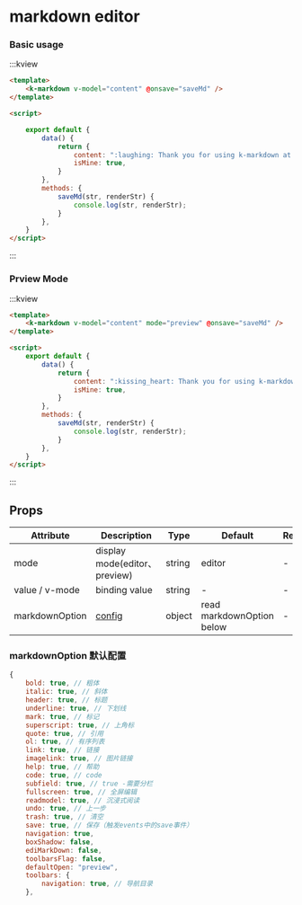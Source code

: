 # markdown editor

### Basic usage

:::kview

```html
<template>
    <k-markdown v-model="content" @onsave="saveMd" />
</template>

<script>

    export default {
        data() {
            return {
                content: ":laughing: Thank you for using k-markdown at edit mode",
                isMine: true,
            }
        },
        methods: {
            saveMd(str, renderStr) {
                console.log(str, renderStr);
            }
        },
    }
</script>
```

:::

### Prview Mode

:::kview

```html
<template>
    <k-markdown v-model="content" mode="preview" @onsave="saveMd" />
</template>

<script>
    export default {
        data() {
            return {
                content: ":kissing_heart: Thank you for using k-markdown at preview mode",
                isMine: true,
            }
        },
        methods: {
            saveMd(str, renderStr) {
                console.log(str, renderStr);
            }
        },
    }
</script>
```

:::

##  Props

<div class="markdown-table">

|  Attribute  |  Description   | Type  | Default|  Require|
|-------|---------|------|--------|----------|
|mode|display mode(editor、preview)|string|editor|-
|value / v-mode|binding value|string|-|-
|markdownOption| [config](https://github.com/hinesboy/mavonEditor#props)|object|read markdownOption below|-

</div>


### markdownOption 默认配置

```javascript
{
    bold: true, // 粗体
    italic: true, // 斜体
    header: true, // 标题
    underline: true, // 下划线
    mark: true, // 标记
    superscript: true, // 上角标
    quote: true, // 引用
    ol: true, // 有序列表
    link: true, // 链接
    imagelink: true, // 图片链接
    help: true, // 帮助
    code: true, // code
    subfield: true, // true -需要分栏
    fullscreen: true, // 全屏编辑
    readmodel: true, // 沉浸式阅读
    undo: true, // 上一步
    trash: true, // 清空
    save: true, // 保存（触发events中的save事件）
    navigation: true,
    boxShadow: false,
    ediMarkDown: false,
    toolbarsFlag: false,
    defaultOpen: "preview",
    toolbars: {
        navigation: true, // 导航目录
    },
```

